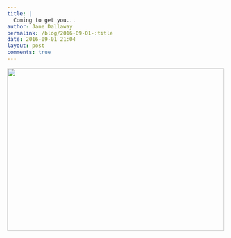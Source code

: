 ```yaml
---
title: |
  Coming to get you...
author: Jane Dallaway
permalink: /blog/2016-09-01-:title
date: 2016-09-01 21:04
layout: post
comments: true
---
```


<div><a href="http://static.skitters.dallaway.com/tp_IMG_1828.JPG"><img src="http://static.skitters.dallaway.com/tp_thumb_IMG_1828.JPG" width="500" height="375"/></a></div>



  

      
